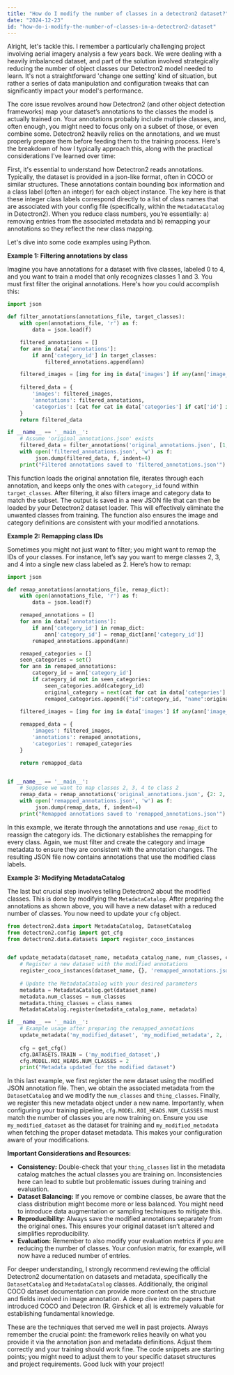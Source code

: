 ```yaml
---
title: "How do I modify the number of classes in a detectron2 dataset?"
date: "2024-12-23"
id: "how-do-i-modify-the-number-of-classes-in-a-detectron2-dataset"
---
```


Alright, let's tackle this. I remember a particularly challenging project involving aerial imagery analysis a few years back. We were dealing with a heavily imbalanced dataset, and part of the solution involved strategically reducing the number of object classes our Detectron2 model needed to learn. It's not a straightforward 'change one setting' kind of situation, but rather a series of data manipulation and configuration tweaks that can significantly impact your model's performance.

The core issue revolves around how Detectron2 (and other object detection frameworks) map your dataset’s annotations to the classes the model is actually trained on. Your annotations probably include multiple classes, and, often enough, you might need to focus only on a subset of those, or even combine some. Detectron2 heavily relies on the annotations, and we must properly prepare them before feeding them to the training process. Here's the breakdown of how I typically approach this, along with the practical considerations I've learned over time:

First, it's essential to understand how Detectron2 reads annotations. Typically, the dataset is provided in a json-like format, often in COCO or similar structures. These annotations contain bounding box information and a class label (often an integer) for each object instance. The key here is that these integer class labels correspond directly to a list of class names that are associated with your config file (specifically, within the `MetadataCatalog` in Detectron2). When you reduce class numbers, you’re essentially: a) removing entries from the associated metadata and b) remapping your annotations so they reflect the new class mapping.

Let's dive into some code examples using Python.

**Example 1: Filtering annotations by class**

Imagine you have annotations for a dataset with five classes, labeled 0 to 4, and you want to train a model that only recognizes classes 1 and 3. You must first filter the original annotations. Here's how you could accomplish this:

```python
import json

def filter_annotations(annotations_file, target_classes):
    with open(annotations_file, 'r') as f:
        data = json.load(f)

    filtered_annotations = []
    for ann in data['annotations']:
        if ann['category_id'] in target_classes:
            filtered_annotations.append(ann)

    filtered_images = [img for img in data['images'] if any(ann['image_id'] == img['id'] for ann in filtered_annotations)]
    
    filtered_data = {
        'images': filtered_images,
        'annotations': filtered_annotations,
        'categories': [cat for cat in data['categories'] if cat['id'] in target_classes]
    }
    return filtered_data

if __name__ == '__main__':
    # Assume 'original_annotations.json' exists
    filtered_data = filter_annotations('original_annotations.json', [1, 3])
    with open('filtered_annotations.json', 'w') as f:
         json.dump(filtered_data, f, indent=4)
    print("Filtered annotations saved to 'filtered_annotations.json'")
```

This function loads the original annotation file, iterates through each annotation, and keeps only the ones with `category_id` found within `target_classes`. After filtering, it also filters image and category data to match the subset. The output is saved in a new JSON file that can then be loaded by your Detectron2 dataset loader. This will effectively eliminate the unwanted classes from training. The function also ensures the image and category definitions are consistent with your modified annotations.

**Example 2: Remapping class IDs**

Sometimes you might not just want to filter; you might want to remap the IDs of your classes. For instance, let’s say you want to merge classes 2, 3, and 4 into a single new class labeled as 2. Here’s how to remap:

```python
import json

def remap_annotations(annotations_file, remap_dict):
    with open(annotations_file, 'r') as f:
        data = json.load(f)

    remaped_annotations = []
    for ann in data['annotations']:
        if ann['category_id'] in remap_dict:
            ann['category_id'] = remap_dict[ann['category_id']]
        remaped_annotations.append(ann)

    remaped_categories = []
    seen_categories = set()
    for ann in remaped_annotations:
        category_id = ann['category_id']
        if category_id not in seen_categories:
            seen_categories.add(category_id)
            original_category = next(cat for cat in data['categories'] if cat['id'] == (list(remap_dict.keys()) + [category_id])[0])
            remaped_categories.append({"id":category_id, "name":original_category['name']})
    
    filtered_images = [img for img in data['images'] if any(ann['image_id'] == img['id'] for ann in remaped_annotations)]

    remapped_data = {
        'images': filtered_images,
        'annotations': remaped_annotations,
        'categories': remaped_categories
    }

    return remapped_data


if __name__ == '__main__':
    # Suppose we want to map classes 2, 3, 4 to class 2
    remap_data = remap_annotations('original_annotations.json', {2: 2, 3: 2, 4: 2})
    with open('remapped_annotations.json', 'w') as f:
         json.dump(remap_data, f, indent=4)
    print("Remapped annotations saved to 'remapped_annotations.json'")
```

In this example, we iterate through the annotations and use `remap_dict` to reassign the category ids. The dictionary establishes the remapping for every class. Again, we must filter and create the category and image metadata to ensure they are consistent with the annotation changes. The resulting JSON file now contains annotations that use the modified class labels.

**Example 3: Modifying MetadataCatalog**

The last but crucial step involves telling Detectron2 about the modified classes. This is done by modifying the `MetadataCatalog`. After preparing the annotations as shown above, you will have a new dataset with a reduced number of classes. You now need to update your `cfg` object.

```python
from detectron2.data import MetadataCatalog, DatasetCatalog
from detectron2.config import get_cfg
from detectron2.data.datasets import register_coco_instances


def update_metadata(dataset_name, metadata_catalog_name, num_classes, class_names):
    # Register a new dataset with the modified annotations
    register_coco_instances(dataset_name, {}, 'remapped_annotations.json', './')
    
    # Update the MetadataCatalog with your desired parameters
    metadata = MetadataCatalog.get(dataset_name)
    metadata.num_classes = num_classes
    metadata.thing_classes = class_names
    MetadataCatalog.register(metadata_catalog_name, metadata)

if __name__ == '__main__':
    # Example usage after preparing the remapped_annotations
    update_metadata('my_modified_dataset', 'my_modified_metadata', 2, ['class1','class2'])
    
    cfg = get_cfg()
    cfg.DATASETS.TRAIN = ('my_modified_dataset',)
    cfg.MODEL.ROI_HEADS.NUM_CLASSES = 2
    print("Metadata updated for the modified dataset")
```

In this last example, we first register the new dataset using the modified JSON annotation file. Then, we obtain the associated metadata from the `DatasetCatalog` and we modify the `num_classes` and `thing_classes`. Finally, we register this new metadata object under a new name. Importantly, when configuring your training pipeline, `cfg.MODEL.ROI_HEADS.NUM_CLASSES` must match the number of classes you are now training on. Ensure you use `my_modified_dataset` as the dataset for training and `my_modified_metadata` when fetching the proper dataset metadata. This makes your configuration aware of your modifications.

**Important Considerations and Resources:**

*   **Consistency:** Double-check that your `thing_classes` list in the metadata catalog matches the actual classes you are training on. Inconsistencies here can lead to subtle but problematic issues during training and evaluation.
*   **Dataset Balancing:** If you remove or combine classes, be aware that the class distribution might become more or less balanced. You might need to introduce data augmentation or sampling techniques to mitigate this.
*   **Reproducibility:** Always save the modified annotations separately from the original ones. This ensures your original dataset isn’t altered and simplifies reproducibility.
*   **Evaluation:** Remember to also modify your evaluation metrics if you are reducing the number of classes. Your confusion matrix, for example, will now have a reduced number of entries.

For deeper understanding, I strongly recommend reviewing the official Detectron2 documentation on datasets and metadata, specifically the `DatasetCatalog` and `MetadataCatalog` classes. Additionally, the original COCO dataset documentation can provide more context on the structure and fields involved in image annotation. A deep dive into the papers that introduced COCO and Detectron (R. Girshick et al) is extremely valuable for establishing fundamental knowledge.

These are the techniques that served me well in past projects. Always remember the crucial point: the framework relies heavily on what you provide it via the annotation json and metadata definitions. Adjust them correctly and your training should work fine. The code snippets are starting points; you might need to adjust them to your specific dataset structures and project requirements. Good luck with your project!
